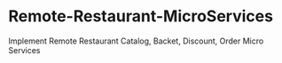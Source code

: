 # Remote-Restaurant-MicroServices
Implement Remote Restaurant Catalog, Backet, Discount, Order Micro Services
